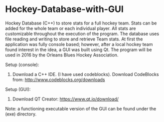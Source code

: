 # Hockey-Database-with-GUI
Hockey Database (C++) to store stats for a full hockey team. Stats can be added for the whole team or each individual player. All stats are customizable throughout the execution of the program. The database uses file reading and writing to store and retrieve Team stats. At first the application was fully console based; however, after a local hockey team found interest in the idea, a GUI was built using Qt. The program will be used in 2016 by the Orleans Blues Hockey Association. 

Setup (console): 
1. Download a C++ IDE. (I have used codeblocks). Download CodeBlocks from: http://www.codeblocks.org/downloads

Setup (GUI):
1. Download QT Creator: https://www.qt.io/download/

Note: a functioning executable version of the GUI can be found under the (exe) directory.

